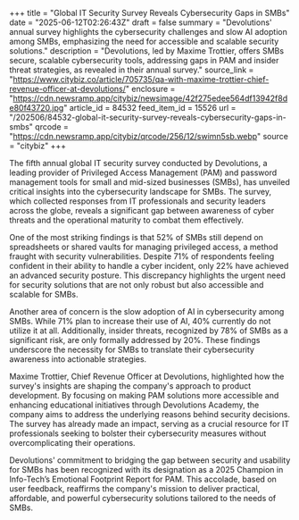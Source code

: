 +++
title = "Global IT Security Survey Reveals Cybersecurity Gaps in SMBs"
date = "2025-06-12T02:26:43Z"
draft = false
summary = "Devolutions' annual survey highlights the cybersecurity challenges and slow AI adoption among SMBs, emphasizing the need for accessible and scalable security solutions."
description = "Devolutions, led by Maxime Trottier, offers SMBs secure, scalable cybersecurity tools, addressing gaps in PAM and insider threat strategies, as revealed in their annual survey."
source_link = "https://www.citybiz.co/article/705735/qa-with-maxime-trottier-chief-revenue-officer-at-devolutions/"
enclosure = "https://cdn.newsramp.app/citybiz/newsimage/42f275edee564df13942f8de80f43720.jpg"
article_id = 84532
feed_item_id = 15526
url = "/202506/84532-global-it-security-survey-reveals-cybersecurity-gaps-in-smbs"
qrcode = "https://cdn.newsramp.app/citybiz/qrcode/256/12/swimn5sb.webp"
source = "citybiz"
+++

<p>The fifth annual global IT security survey conducted by Devolutions, a leading provider of Privileged Access Management (PAM) and password management tools for small and mid-sized businesses (SMBs), has unveiled critical insights into the cybersecurity landscape for SMBs. The survey, which collected responses from IT professionals and security leaders across the globe, reveals a significant gap between awareness of cyber threats and the operational maturity to combat them effectively.</p><p>One of the most striking findings is that 52% of SMBs still depend on spreadsheets or shared vaults for managing privileged access, a method fraught with security vulnerabilities. Despite 71% of respondents feeling confident in their ability to handle a cyber incident, only 22% have achieved an advanced security posture. This discrepancy highlights the urgent need for security solutions that are not only robust but also accessible and scalable for SMBs.</p><p>Another area of concern is the slow adoption of AI in cybersecurity among SMBs. While 71% plan to increase their use of AI, 40% currently do not utilize it at all. Additionally, insider threats, recognized by 78% of SMBs as a significant risk, are only formally addressed by 20%. These findings underscore the necessity for SMBs to translate their cybersecurity awareness into actionable strategies.</p><p>Maxime Trottier, Chief Revenue Officer at Devolutions, highlighted how the survey's insights are shaping the company's approach to product development. By focusing on making PAM solutions more accessible and enhancing educational initiatives through Devolutions Academy, the company aims to address the underlying reasons behind security decisions. The survey has already made an impact, serving as a crucial resource for IT professionals seeking to bolster their cybersecurity measures without overcomplicating their operations.</p><p>Devolutions' commitment to bridging the gap between security and usability for SMBs has been recognized with its designation as a 2025 Champion in Info-Tech’s Emotional Footprint Report for PAM. This accolade, based on user feedback, reaffirms the company's mission to deliver practical, affordable, and powerful cybersecurity solutions tailored to the needs of SMBs.</p>
